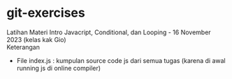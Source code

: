 # git-exercises
Latihan Materi Intro Javacript, Conditional, dan Looping - 16 November 2023 (kelas kak Gio)  
Keterangan  
- File index.js : kumpulan source code js dari semua tugas (karena di awal running js di online compiler)
